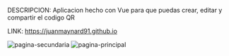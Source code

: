 DESCRIPCION: Aplicacion hecho con Vue para que puedas crear, editar y compartir el codigo QR 

LINK: https://juanmaynard91.github.io

![pagina-secundaria](https://github.com/juanmaynard91/generar-qr/assets/74424452/04655980-42a1-40ce-b2b3-55fa12f60506)
![pagina-principal](https://github.com/juanmaynard91/generar-qr/assets/74424452/7f9ac547-62a6-4a34-a322-7c2a929893be)
